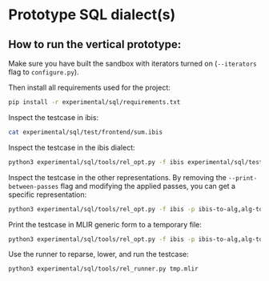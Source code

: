# Prototype SQL dialect(s)

## How to run the vertical prototype:

Make sure you have built the sandbox with iterators turned on (`--iterators` flag to `configure.py`).

Then install all requirements used for the project:

``` bash
pip install -r experimental/sql/requirements.txt
```

Inspect the testcase in ibis:

```bash
cat experimental/sql/test/frontend/sum.ibis
```

Inspect the testcase in the ibis dialect:

```bash
python3 experimental/sql/tools/rel_opt.py -f ibis experimental/sql/test_mlir/end_to_end_tests/sum.ibis
```

Inspect the testcase in the other representations. By removing the `--print-between-passes` flag and modifying the applied passes, you can get a specific representation:

```bash
python3 experimental/sql/tools/rel_opt.py -f ibis -p ibis-to-alg,alg-to-ssa,ssa-to-impl,impl-to-iterators -t mlir experimental/sql/test_mlir/end_to_end_tests/sum.ibis  --print-between-passes
```

Print the testcase in MLIR generic form to a temporary file:

```bash
python3 experimental/sql/tools/rel_opt.py -f ibis -p ibis-to-alg,alg-to-ssa,ssa-to-impl,impl-to-iterators -t mlir experimental/sql/test_mlir/end_to_end_tests/sum.ibis > tmp.mlir
```

Use the runner to reparse, lower, and run the testcase:

```bash
python3 experimental/sql/tools/rel_runner.py tmp.mlir
```
